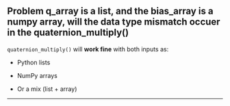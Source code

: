 ## Problem  q_array is a list, and the bias_array is a numpy array, will the data type mismatch occuer in the quaternion_multiply()

`quaternion_multiply()` will **work fine** with both inputs as:

- Python lists
    
- NumPy arrays
    
- Or a mix (list + array)
- ----------------------------------------------------------------------

